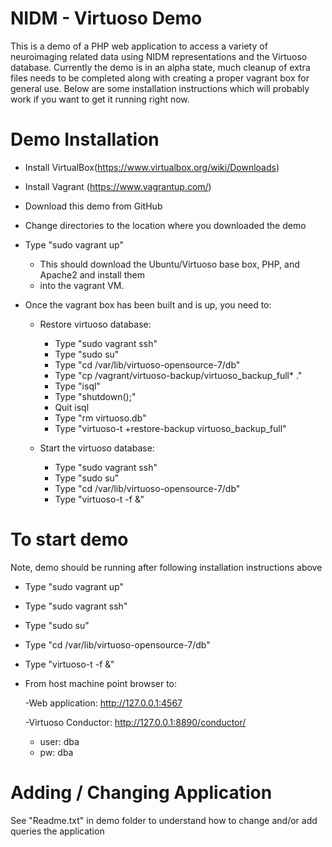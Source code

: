 # NIDM - Virtuoso Demo

This is a demo of a PHP web application to access a variety of neuroimaging related
data using NIDM representations and the Virtuoso database.  Currently the demo is in
an alpha state, much cleanup of extra files needs to be completed along with creating a
proper vagrant box for general use.  Below are some installation instructions which 
will probably work if you want to get it running right now. 

# Demo Installation
- Install VirtualBox(https://www.virtualbox.org/wiki/Downloads) 
- Install Vagrant (https://www.vagrantup.com/)
- Download this demo from GitHub
- Change directories to the location where you downloaded the demo
- Type "sudo vagrant up"
  - This should download the Ubuntu/Virtuoso base box, PHP, and Apache2 and install them
  - into the vagrant VM.
- Once the vagrant box has been built and is up, you need to:

  - Restore virtuoso database:
    - Type "sudo vagrant ssh"
    - Type "sudo su"
    - Type "cd /var/lib/virtuoso-opensource-7/db"
    - Type "cp /vagrant/virtuoso-backup/virtuoso_backup_full* ."
    - Type "isql"
    - Type "shutdown();"
    - Quit isql
    - Type "rm virtuoso.db"
    - Type "virtuoso-t +restore-backup virtuoso_backup_full"

  - Start the virtuoso database: 
    - Type "sudo vagrant ssh"
    - Type "sudo su"
    - Type "cd /var/lib/virtuoso-opensource-7/db"
    - Type "virtuoso-t -f &"

# To start demo 
Note, demo should be running after following installation instructions above

- Type "sudo vagrant up"
- Type "sudo vagrant ssh"
- Type "sudo su"
- Type "cd /var/lib/virtuoso-opensource-7/db"
- Type "virtuoso-t -f &"

- From host machine point browser to:

  -Web application: http://127.0.0.1:4567
  
  -Virtuoso Conductor: http://127.0.0.1:8890/conductor/
    - user: dba
    - pw: dba

# Adding / Changing Application

See "Readme.txt" in demo folder to understand how to change and/or add queries the application
